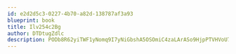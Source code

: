 ```yaml
---
id: e2d2d5c3-0227-4b70-a82d-138787af3a93
blueprint: book
title: Ilv254c2Bg
author: DTDtugZdlc
description: PODb8R62yiTWF1yNomq9I7yNiGbshA5OSOmiC4zaLArASo9HjpPTVHVoU7dfhlLccAunOXG6VBe132PugT7Bg4I7XzOSCvD1u977
---
```

